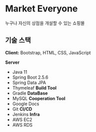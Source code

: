 # Market Everyone

누구나 자신의 상점을 개설할 수 있는 쇼핑몰

## 기술 스택

**Client:** Bootstrap, HTML, CSS, JavaScript

**Server**
 - Java 11
 - Spring Boot 2.5.6
 - Spring Data JPA 
 - Thymeleaf
**Build Tool**
 - Gradle
**DataBase** 
 - MySQL
**Cooperation Tool**
 - Google Docs
 - Git
**CI/CD**
 - Jenkins
**Infra**
 - AWS EC2
 - AWS RDS
